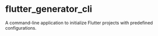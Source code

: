 # flutter_generator_cli
A command-line application to initialize Flutter projects with predefined configurations.
